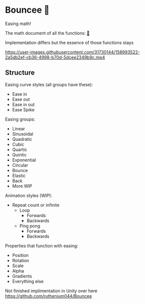 # Bouncee 🦝

Easing math!

The math document of all the functions: [:page_facing_up:](https://github.com/DeadMadman/Bouncee/blob/eb46ddae3406cadb2a822aff772c21cc1c8c971f/BounceeMD/Bouncee.pdf) 

Implementation differs but the essence of those functions stays

https://user-images.githubusercontent.com/31730144/158993522-2a5db2ef-cb36-4998-b70d-5dcee2349b9c.mp4

## Structure

Easing curve styles (all groups have these):
* Ease in
* Ease out
* Ease in out
* Ease Spike

Easing groups:
* Linear
* Sinusoidal
* Quadratic
* Cubic
* Quartic
* Quintic
* Exponential
* Circular
* Bounce
* Elastic
* Back
* More WIP

Animation styles (WIP):
* Repeat count or infinite
  * Loop
    * Forwards
    * Backwards
  * Ping pong 
    * Forwards
    * Backwards

Properties that function with easing: 
* Position
* Rotation
* Scale
* Alpha
* Gradients
* Everything else

Not finished implimentation in Unity over here https://github.com/ruthenium044/Bouncee

